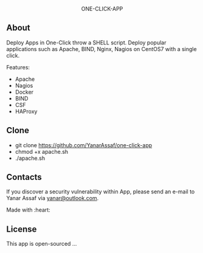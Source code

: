 <p align="center">ONE-CLICK-APP</p>


## About

Deploy Apps in One-Click throw a SHELL script. 
Deploy popular applications such as Apache, BIND, Nginx, Nagios on CentOS7 with a single click.

Features:
- Apache
- Nagios
- Docker
- BIND
- CSF
- HAProxy

## Clone

- git clone https://github.com/YanarAssaf/one-click-app
- chmod +x apache.sh
- ./apache.sh

## Contacts

If you discover a security vulnerability within App, please send an e-mail to Yanar Assaf via [yanar@outlook.com](mailto:yanar@outlook.com).
<p class="love">Made with :heart:</p>

## License

This app is open-sourced ...
